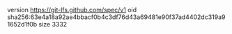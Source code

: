 version https://git-lfs.github.com/spec/v1
oid sha256:63e4a18a92ae4bbacf0b4c3df76d43a69481e90f37ad4402dc319a91652d1f0b
size 3332
